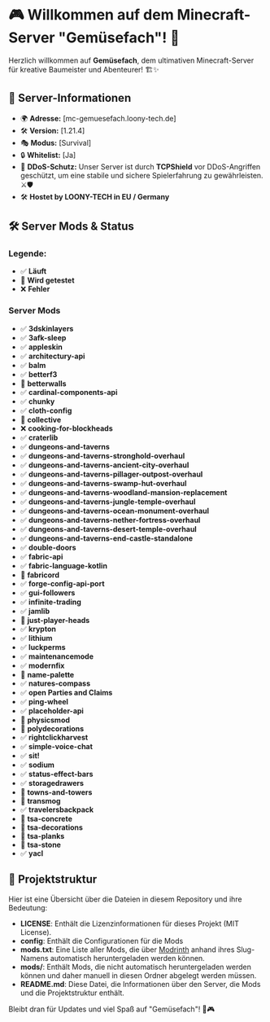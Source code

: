 # 🎮 Willkommen auf dem Minecraft-Server "Gemüsefach"! 🌱

Herzlich willkommen auf **Gemüsefach**, dem ultimativen Minecraft-Server für kreative Baumeister und Abenteurer! 🏗️✨

## 📌 Server-Informationen
- 🌍 **Adresse:** [mc-gemuesefach.loony-tech.de]
- 🛠️ **Version:** [1.21.4]
- 🎭 **Modus:** [Survival]
- 🔒 **Whitelist:** [Ja]
- 🔐 **DDoS-Schutz:** Unser Server ist durch **TCPShield** vor DDoS-Angriffen geschützt, um eine stabile und sichere Spielerfahrung zu gewährleisten. ⚔️🛡️
- 🛠️ **Hostet by LOONY-TECH in EU / Germany**

## 🛠️ Server Mods & Status
### Legende:
- ✅ **Läuft**
- 🔄 **Wird getestet**
- ❌ **Fehler**

### Server Mods
- ✅ **3dskinlayers**
- ✅ **3afk-sleep**
- ✅ **appleskin**
- ✅ **architectury-api**
- ✅ **balm**
- ✅ **betterf3**
- 🔄 **betterwalls**
- ✅ **cardinal-components-api**
- ✅ **chunky**
- ✅ **cloth-config**
- 🔄 **collective**
- ❌ **cooking-for-blockheads**
- ✅ **craterlib**
- ✅ **dungeons-and-taverns**
- ✅ **dungeons-and-taverns-stronghold-overhaul**
- ✅ **dungeons-and-taverns-ancient-city-overhaul**
- ✅ **dungeons-and-taverns-pillager-outpost-overhaul**
- ✅ **dungeons-and-taverns-swamp-hut-overhaul**
- ✅ **dungeons-and-taverns-woodland-mansion-replacement**
- ✅ **dungeons-and-taverns-jungle-temple-overhaul**
- ✅ **dungeons-and-taverns-ocean-monument-overhaul**
- ✅ **dungeons-and-taverns-nether-fortress-overhaul**
- ✅ **dungeons-and-taverns-desert-temple-overhaul**
- ✅ **dungeons-and-taverns-end-castle-standalone**
- ✅ **double-doors**
- ✅ **fabric-api**
- ✅ **fabric-language-kotlin**
- 🔄 **fabricord**
- ✅ **forge-config-api-port**
- ✅ **gui-followers**
- ✅ **infinite-trading**
- ✅ **jamlib**
- 🔄 **just-player-heads**
- ✅ **krypton**
- ✅ **lithium**
- ✅ **luckperms**
- ✅ **maintenancemode**
- ✅ **modernfix**
- 🔄 **name-palette**
- ✅ **natures-compass**
- ✅ **open Parties and Claims**
- ✅ **ping-wheel**
- ✅ **placeholder-api**
- 🔄 **physicsmod**
- 🔄 **polydecorations**
- ✅ **rightclickharvest**
- ✅ **simple-voice-chat**
- ✅ **sit!**
- ✅ **sodium**
- ✅ **status-effect-bars**
- ✅ **storagedrawers**
- 🔄 **towns-and-towers**
- 🔄 **transmog**
- ✅ **travelersbackpack**
- 🔄 **tsa-concrete**
- 🔄 **tsa-decorations**
- 🔄 **tsa-planks**
- 🔄 **tsa-stone**
- ✅ **yacl**

## 📂 Projektstruktur

Hier ist eine Übersicht über die Dateien in diesem Repository und ihre Bedeutung:

- **LICENSE**: Enthält die Lizenzinformationen für dieses Projekt (MIT License).
- **config**: Enthält die Configurationen für die Mods 
- **mods.txt**: Eine Liste aller Mods, die über [Modrinth](https://modrinth.com/) anhand ihres Slug-Namens automatisch heruntergeladen werden können.
- **mods/**: Enthält Mods, die nicht automatisch heruntergeladen werden können und daher manuell in diesen Ordner abgelegt werden müssen.
- **README.md**: Diese Datei, die Informationen über den Server, die Mods und die Projektstruktur enthält.

Bleibt dran für Updates und viel Spaß auf "Gemüsefach"! 🌱🎮
